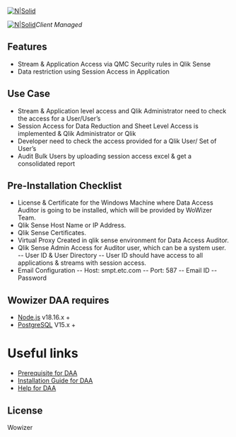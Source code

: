 [![N|Solid](https://wowizer.com/wowizer/)](www.wowizer.com)

[![N|Solid](https://www.qlik.com/us/-/media/images/qlik/global/qlik-logo-2x.png?h=46&w=175&rev=1167e952ae934867bc9ee7f3d4952e1f&hash=B177253007E4DAB0D9EE4D7DBE791569)](https://www.qlik.com/)_Client Managed_

## Features

- Stream & Application Access via QMC Security rules in Qlik Sense
- Data restriction using Session Access in Application

## Use Case
- Stream & Application level access and Qlik Administrator need to check the access for a User/User’s
- Session Access for Data Reduction and Sheet Level Access is implemented & Qlik Administrator or Qlik
- Developer need to check the access provided for a Qlik User/ Set of User’s
- Audit Bulk Users by uploading session access excel & get a consolidated report

## Pre-Installation Checklist
- License & Certificate for the Windows Machine where Data Access Auditor is going to be installed, which will be provided
by WoWizer Team.
- Qlik Sense Host Name or IP Address.
- Qlik Sense Certificates.
- Virtual Proxy Created in qlik sense environment for Data Access Auditor.
- Qlik Sense Admin Access for Auditor user, which can be a system user.
-- User ID & User Directory
-- User ID should have access to all applications & streams with session access.
- Email Configuration
-- Host: smpt.etc.com
-- Port: 587
-- Email ID
-- Password


## Wowizer DAA requires
- [Node.js](https://nodejs.org/dist/v18.16.1/node-v18.16.1-x64.msi) v18.16.x +
- [PostgreSQL](https://sbp.enterprisedb.com/getfile.jsp?fileid=1258514) V15.x + 


# Useful links
- [Prerequisite for DAA](https://github.com/wowizer/DAA/raw/main/Installer/Version%202.1/Prerequisite%20for%20WoWizer%20DAA%20V2.pdf)
- [Installation Guide for DAA](https://github.com/wowizer/DAA/raw/main/Installer/Version%202.1/Installation%20Guide%20for%20WoWizer%20DAA%20V2.pdf)
- [Help for DAA](https://github.com/wowizer/DAA/raw/main/Installer/Version%202.1/Help%20Version%20for%20WoWizer%20DAA%20V2.pdf)


## License
Wowizer

